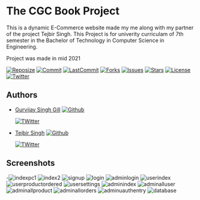 
# The CGC Book Project

This is a dynamic E-Commerce website made my me along with my 
partner of the project Tejbir Singh.
This Project is for univerity curriculam of 7th semester in the Bachelor of 
Technology in Computer Science in Engineering.

Project was made in mid 2021
 
 [![Reposize](https://img.shields.io/github/repo-size/gillgurvijay01/cgc-book-project?label=Size%20of%20Project)]()
 [![Commit](https://img.shields.io/github/commit-activity/m/gillgurvijay01/cgc-book-project)]()
 [![LastCommit](https://img.shields.io/github/last-commit/gillgurvijay01/cgc-book-project)]()
 [![Forks](https://img.shields.io/github/forks/gillgurvijay01/cgc-book-project?style=social)]()
 [![Issues](https://img.shields.io/github/issues/gillgurvijay01/CGC-Book-Project)]()
 [![Stars](https://img.shields.io/github/stars/gillgurvijay01/CGC-Book-Project)]()
 [![License](https://img.shields.io/github/license/gillgurvijay01/CGC-Book-Project)]()
 [![Twitter](https://img.shields.io/github/license/gillgurvijay01/CGC-Book-Project)]()


## Authors

- [Gurvijay Singh Gill](https://www.github.com/gillgurvijay01)  [![Github](https://img.shields.io/github/followers/gillgurvijay01?style=social)](https://github.com/login?return_to=https%3A%2F%2Fgithub.com%2Fgillgurvijay01)
  
  [![TWitter](https://img.shields.io/twitter/follow/gillgurvijay01?style=social)](https://twitter.com/gillgurvijay01)

- [Tejbir Singh](https://www.github.com/tejbirsingh7878)  [![Github](https://img.shields.io/github/followers/tejbirsingh7878?style=social)](https://github.com/login?return_to=https%3A%2F%2Fgithub.com%2Ftejbirsingh7878)


  [![TWitter](https://img.shields.io/twitter/follow/TejbirSingh7878?style=social)](https://twitter.com/tejbirsingh7878)
 




  
## Screenshots

-![indexpc1](https://user-images.githubusercontent.com/67116971/131243329-61b9fc91-69a3-4bcb-bc3a-1a95746e5f5c.png)
![index2](https://user-images.githubusercontent.com/67116971/131243340-9579783b-4fdd-412c-91c1-da939f555eb1.png)
![signup](https://user-images.githubusercontent.com/67116971/131243341-30ff36f8-603e-43e5-bcdc-69812ed445df.png)
![login](https://user-images.githubusercontent.com/67116971/131243344-e6f5d60b-8375-4bb4-83fc-e59b0aef0aa2.png)
![adminlogin](https://user-images.githubusercontent.com/67116971/131243345-63a9f748-59b3-4487-99df-01711d9a6748.png)
![userindex](https://user-images.githubusercontent.com/67116971/131243347-42986d49-0842-437b-89e2-6004f1cbaa6a.png)
![userproductordered](https://user-images.githubusercontent.com/67116971/131243349-afa399ba-11e3-4ea1-93c0-28d8abc8ada2.png)
![usersettings](https://user-images.githubusercontent.com/67116971/131243352-8b85dca9-608e-4e68-abde-3217e8f42bc8.png)
![adminindex](https://user-images.githubusercontent.com/67116971/131243353-6db7d2f1-de85-4685-a642-45db32ca71df.png)
![adminalluser](https://user-images.githubusercontent.com/67116971/131243356-cf1c72f5-4aa2-4963-821d-47abc32519a2.png)
![adminallproduct](https://user-images.githubusercontent.com/67116971/131243358-c66d2356-18c5-4315-9e60-f698dcd99a96.png)
![adminallorders](https://user-images.githubusercontent.com/67116971/131243360-ed444fb4-b4f1-41ab-a0b3-518c38b3f5e2.png)
![adminuauthentry](https://user-images.githubusercontent.com/67116971/131243362-52e13db1-ab80-4f01-a2c2-3c6aa519ae78.png)
![database](https://user-images.githubusercontent.com/67116971/131243393-d9df90cf-5364-4c18-8af6-81d3df3d7e97.png)


  
